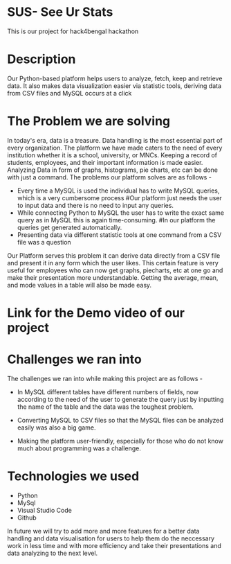 # SUS- See Ur Stats
This is our project for hack4bengal hackathon

# Description
Our Python-based platform helps users to analyze, fetch, keep and retrieve data. It also makes data visualization easier via statistic tools, deriving data from CSV files and MySQL occurs at a click

# The Problem we are solving
In today's era, data is a treasure. Data handling is the most essential part of every organization. The platform we have made caters to the need of every institution whether it is a school, university, or MNCs. Keeping a record of students, employees, and their important information is made easier. Analyzing Data in form of graphs, histograms, pie charts, etc can be done with just a command. The problems our platform solves are as follows -

* Every time a MySQL is used the individual has to write MySQL queries, which is a very cumbersome process
#Our platform just needs the user to input data and there is no need to input any queries.
* While connecting Python to MySQL the user has to write the exact same query as in MySQL this is again time-consuming.
#In our platform the queries get generated automatically.
* Presenting data via different statistic tools at one command from a CSV file was a question

Our Platform serves this problem it can derive data directly from a CSV file and present it in any form which the user
likes. This certain feature is very useful for employees who can now get graphs, piecharts, etc at one go and make their 
presentation more understandable.
Getting the average, mean, and mode values in a table will also be made easy.

# Link for the Demo video of our project


# Challenges we ran into
The challenges we ran into while making this project are as follows -

* In MySQL different tables have different numbers of fields, now according to the need of the user to generate the query just by inputting the name of the table and the data was the toughest problem.

* Converting MySQL to CSV files so that the MySQL files can be analyzed easily was also a big game.

* Making the platform user-friendly, especially for those who do not know much about programming was a challenge.

# Technologies we used
* Python
* MySql
* Visual Studio Code
* Github

In future we will try to add more and more features for a better data handling and data visualisation for users to help them do the neccessary work in less time and with more efficiency and take their presentations and data analyzing to the next level.

